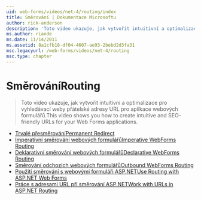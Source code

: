 ```yaml
---
uid: web-forms/videos/net-4/routing/index
title: Směrování | Dokumentace Microsoftu
author: rick-anderson
description: 'Toto video ukazuje, jak vytvořit intuitivní a optimalizace pro vyhledávací weby přátelské adresy URL pro aplikace webových formulářů.'
ms.author: riande
ms.date: 11/14/2011
ms.assetid: 8a1cfb18-df04-4607-ae93-2bebd2d3fa31
msc.legacyurl: /web-forms/videos/net-4/routing
msc.type: chapter
---
```

<a name="routing"></a><span data-ttu-id="841d5-103">Směrování</span><span class="sxs-lookup"><span data-stu-id="841d5-103">Routing</span></span>
====================
> <span data-ttu-id="841d5-104">Toto video ukazuje, jak vytvořit intuitivní a optimalizace pro vyhledávací weby přátelské adresy URL pro aplikace webových formulářů.</span><span class="sxs-lookup"><span data-stu-id="841d5-104">This video shows you how to create intuitive and SEO-friendly URLs for your Web Forms applications.</span></span>


- [<span data-ttu-id="841d5-105">Trvalé přesměrování</span><span class="sxs-lookup"><span data-stu-id="841d5-105">Permanent Redirect</span></span>](aspnet-4-quick-hit-permanent-redirect.md)
- [<span data-ttu-id="841d5-106">Imperativní směrování webových formulářů</span><span class="sxs-lookup"><span data-stu-id="841d5-106">Imperative WebForms Routing</span></span>](aspnet-4-quick-hit-imperative-webforms-routing.md)
- [<span data-ttu-id="841d5-107">Deklarativní směrování webových formulářů</span><span class="sxs-lookup"><span data-stu-id="841d5-107">Declarative WebForms Routing</span></span>](aspnet-4-quick-hit-declarative-webforms-routing.md)
- [<span data-ttu-id="841d5-108">Směrování odchozích webových formulářů</span><span class="sxs-lookup"><span data-stu-id="841d5-108">Outbound WebForms Routing</span></span>](aspnet-4-quick-hit-outbound-webforms-routing.md)
- [<span data-ttu-id="841d5-109">Použití směrování s webovými formuláři ASP.NET</span><span class="sxs-lookup"><span data-stu-id="841d5-109">Use Routing with ASP.NET Web Forms</span></span>](how-do-i-use-routing-with-aspnet-web-forms.md)
- [<span data-ttu-id="841d5-110">Práce s adresami URL při směrování ASP.NET</span><span class="sxs-lookup"><span data-stu-id="841d5-110">Work with URLs in ASP.NET Routing</span></span>](how-do-i-work-with-urls-in-aspnet-routing.md)
